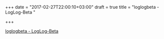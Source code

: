 +++
date = "2017-02-27T22:00:10+03:00"
draft = true
title = "loglogbeta - LogLog-Beta "

+++

<p><a href="https://t.co/fkLNOKDOLA">loglogbeta - LogLog-Beta </a></p>
